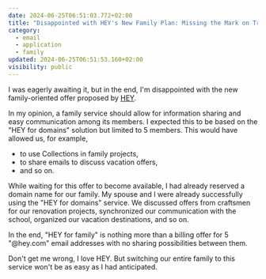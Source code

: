 ```yaml
---
date: 2024-06-25T06:51:03.772+02:00
title: "Disappointed with HEY's New Family Plan: Missing the Mark on True Family Communication"
category:
  - email
  - application
  - family
updated: 2024-06-25T06:51:53.160+02:00
visibility: public
---
```


I was eagerly awaiting it, but in the end, I'm disappointed with the new family-oriented offer proposed by [HEY](https://www.hey.com/).

In my opinion, a family service should allow for information sharing and easy communication among its members. I expected this to be based on the "HEY for domains" solution but limited to 5 members. This would have allowed us, for example, 
- to use Collections in family projects, 
- to share emails to discuss vacation offers,
- and so on.

While waiting for this offer to become available, I had already reserved a domain name for our family. My spouse and I were already successfully using the "HEY for domains" service. We discussed offers from craftsmen for our renovation projects, synchronized our communication with the school, organized our vacation destinations, and so on.

In the end, "HEY for family" is nothing more than a billing offer for 5 "@hey.com" email addresses with no sharing possibilities between them.

Don't get me wrong, I love HEY. But switching our entire family to this service won't be as easy as I had anticipated.
